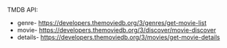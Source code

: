 
TMDB API:
- genre- https://developers.themoviedb.org/3/genres/get-movie-list
- movie- https://developers.themoviedb.org/3/discover/movie-discover
- details- https://developers.themoviedb.org/3/movies/get-movie-details




